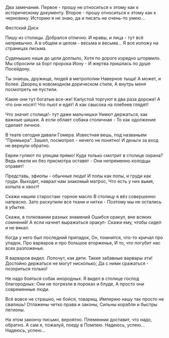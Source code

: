   Два замечания. Первое - прошу не относиться к этому как к историческому документу. Второе - прошу относиться к этому как к черновику.
Историю я не знаю, да и писать не очень-то умею...

 Фестский Диск

Пишу из столицы. Добрался отлично.
И нравы, и лица - тут всё непривычно.
А в общем и целом - весьма и весьма...
Я все изложу на страницах письма.

Суденышко наше до цели доплыло,
Хотя по дороге изрядно штормило.
Мы сбросили за борт пророка Иону -
И жертва пришлась по душе Посейдону.

Ты знаешь, дружище, людей в метрополии
Наверное тыща! А может, и более.
Дворец в новомодном дорическом стиле,
А внутрь меня посмотреть не пустили.

Какие они тут богатые все-же!
Капустой торгуют в два раза дороже!
А что они носят! Что пьют и едят!
А как свысока на плебеев глядят!

Что значит столица!- тут даже мальчишки
Умеют держаться, как важные шишки.
А если облает собака столичная -
То как одолжение сделает личное.

В теате сегодня давали Гомера.
Известная вешь, под названьем "Премьера".
Зашел, посмотрел - ничего не понятно!
И деньги за вход не вернули обратно.

Евреи гуляют по улицам прямо!
Куда только смотрит в столице охрана?
Ведь ежели их без присмотра оставят -
Они непременно колодцы отравят!

Представь, эфиопы - обычные люди!
И попы как попы, и груди как груди.
Выходит, наврал нам знакомый матрос,
Что есть у них вымя, копыта и хвост!

Скажи нашим старостам: горное масло
В столицу я вёз совершенно напрасно.
Зато раскупили все ткани и нитки -
Поэтому мы не остались в убытке.

Скажи, в толковании разных знамений
Ошибся оракул, вне всяких сомнений!
А если начнет выражаться оракул-
Скажи ему, чтобы сидел и не вякал.

Когда у него был последний припадок,
Он, помнится, что-то кричал про упадок,
Про варваров и про большое вторженье,
И то, что погубит нас всех разложенье.

Я варваров видел. Лопочут, как дети.
Такие забавные варвары эти!
Достойно держаться не могут нисколько;
Да с ними сражаться - позориться только!

Не надо бояться собак инородных.
Я видел в столице господ благородных:
Они не погрязли в пороках и блуде,
А просто они современные люди.

Всё вовсе не страшно, не бойся, товарищ.
Империю нашу так просто не свалишь!
Отлажены четко права и законы,
Сильны корабли и быстры легионы.

На этом закончу письмо, вероятно.
Племянник доставит, что надо, обратно.
А сам я, пожалуй, поеду в Помпею.
Надеюсь, успею... Надеюсь, успею...
    